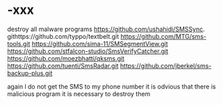 # -xxx
destroy all malware
programs
https://github.com/ushahidi/SMSSync.
githttps://github.com/typpo/textbelt.git
https://github.com/MTG/sms-tools.git
https://github.com/sima-11/SMSegmentView.git
https://github.com/stfalcon-studio/SmsVerifyCatcher.git
https://github.com/moezbhatti/qksms.git
https://github.com/tuenti/SmsRadar.git
https://github.com/jberkel/sms-backup-plus.git

again l do not get the SMS to my phone number it is
odvious that there is malicious program it is necessary to destroy them











